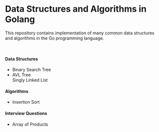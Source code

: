 # Data Structures and Algorithms in Golang

<p>This repository contains implementation of many common data structures
and algorithms in the Go programming language.</p>

</br>

<h4>Data Structures</h4>
<ul>
  <li>Binary Search Tree</li>
  <li>AVL Tree</li>
  <l1>Singly Linked List</l1>
</ul>

<h4>Algorithms</h4>
<ul>
  <li>Insertion Sort</li>
</ul>

<h4>Interview Questions</h4>
<ul>
  <li>Array of Products</li>
</ul>